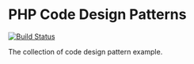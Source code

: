 # PHP Code Design Patterns

[![Build Status](https://travis-ci.org/ouranoshong/php-code-design-patterns.svg?branch=master)](https://travis-ci.org/ouranoshong/php-code-design-patterns)

The collection of code design pattern example.
